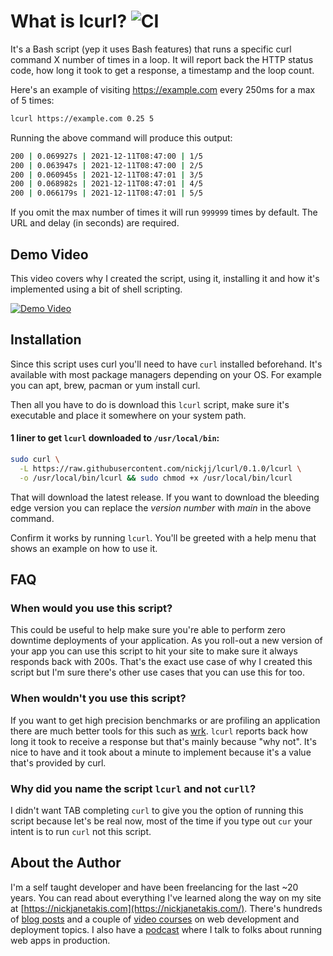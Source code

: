 # What is lcurl? ![CI](https://github.com/nickjj/lcurl/workflows/CI/badge.svg?branch=main)

It's a Bash script (yep it uses Bash features) that runs a specific curl
command X number of times in a loop. It will report back the HTTP status code,
how long it took to get a response, a timestamp and the loop count.

Here's an example of visiting <https://example.com> every 250ms for a max of 5
times:

```sh
lcurl https://example.com 0.25 5
```

Running the above command will produce this output:

```sh
200 | 0.069927s | 2021-12-11T08:47:00 | 1/5
200 | 0.063947s | 2021-12-11T08:47:00 | 2/5
200 | 0.060945s | 2021-12-11T08:47:01 | 3/5
200 | 0.068982s | 2021-12-11T08:47:01 | 4/5
200 | 0.066179s | 2021-12-11T08:47:01 | 5/5
```

If you omit the max number of times it will run `999999` times by default. The
URL and delay (in seconds) are required.

## Demo Video

This video covers why I created the script, using it, installing it and how
it's implemented using a bit of shell scripting.

[![Demo
Video](https://img.youtube.com/vi/um24VlkkqGo/0.jpg)](https://www.youtube.com/watch?v=um24VlkkqGo)

## Installation

Since this script uses curl you'll need to have `curl` installed beforehand.
It's available with most package managers depending on your OS. For example you
can apt, brew, pacman or yum install curl.

Then all you have to do is download this `lcurl` script, make sure it's
executable and place it somewhere on your system path.

#### 1 liner to get `lcurl` downloaded to `/usr/local/bin`:

```sh
sudo curl \
  -L https://raw.githubusercontent.com/nickjj/lcurl/0.1.0/lcurl \
  -o /usr/local/bin/lcurl && sudo chmod +x /usr/local/bin/lcurl
```

That will download the latest release. If you want to download the bleeding
edge version you can replace the *version number* with *main* in the above
command.

Confirm it works by running `lcurl`. You'll be greeted with a help menu that
shows an example on how to use it.

## FAQ

### When would you use this script?

This could be useful to help make sure you're able to perform zero downtime
deployments of your application. As you roll-out a new version of your app you
can use this script to hit your site to make sure it always responds back with
200s.  That's the exact use case of why I created this script but I'm sure
there's other use cases that you can use this for too.

### When wouldn't you use this script?

If you want to get high precision benchmarks or are profiling an application
there are much better tools for this such as [wrk](https://github.com/wg/wrk).
`lcurl` reports back how long it took to receive a response but that's mainly
because "why not". It's nice to have and it took about a minute to implement
because it's a value that's provided by curl.

### Why did you name the script `lcurl` and not `curll`?

I didn't want TAB completing `curl` to give you the option of running this
script because let's be real now, most of the time if you type out `cur` your
intent is to run `curl` not this script.

## About the Author

I'm a self taught developer and have been freelancing for the last ~20 years.
You can read about everything I've learned along the way on my site at
[https://nickjanetakis.com](https://nickjanetakis.com/). There's hundreds of
[blog posts](https://nickjanetakis.com/blog/) and a couple of [video
courses](https://nickjanetakis.com/courses/) on web development and deployment
topics. I also have a [podcast](https://runninginproduction.com) where I talk
to folks about running web apps in production.
